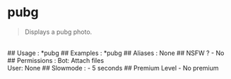 # pubg

> Displays a pubg photo.

<br>
## Usage :
*pubg
## Examples :
*pubg
## Aliases :
None
## NSFW ?
- No
## Permissions :
Bot: Attach files
<br>
User: None
## Slowmode :
- 5 seconds
## Premium Level
- No premium